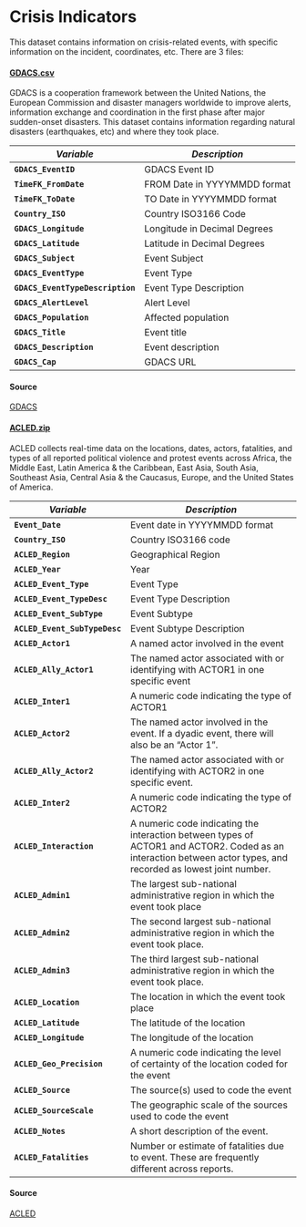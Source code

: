# Crisis Indicators

This dataset contains information on crisis-related events, with specific information on the incident, coordinates, etc. 
There are 3 files:

#### [GDACS.csv](GDACS.csv)

GDACS is a cooperation framework between the United Nations, the European Commission and disaster managers worldwide to improve alerts, information exchange and coordination in the first phase after major sudden-onset disasters. This dataset contains information regarding natural disasters (earthquakes, etc) and where they took place.

| *Variable*                                            | *Description*                                                |
| ----------------------------------------------------- | ------------------------------------------------------------ |
| **`GDACS_EventID`**                                         | GDACS Event ID |
| **`TimeFK_FromDate`**                                  | FROM Date in YYYYMMDD format                                     |
| **`TimeFK_ToDate`**                                           | TO Date in YYYYMMDD format                                   |
| **`Country_ISO`**                                             | Country ISO3166 Code                                        |
| **`GDACS_Longitude`**                                          | Longitude in Decimal Degrees               |
| **`GDACS_Latitude`**                                      | Latitude in Decimal Degrees                    |
| **`GDACS_Subject`**                                             | Event Subject               |
| **`GDACS_EventType`**                                        | Event Type           |
| **`GDACS_EventTypeDescription`**                                        | Event Type Description |
| **`GDACS_AlertLevel`**                                        | Alert Level                                        |
| **`GDACS_Population`**                                    |Affected population                                       |
| **`GDACS_Title`**                                   | Event title                                  |
| **`GDACS_Description`**                                 | Event description|
| **`GDACS_Cap`**                                 | GDACS URL|

#### Source
[GDACS](gdacs.org)

#### [ACLED.zip](ACLED.zip)

ACLED collects real-time data on the locations, dates, actors, fatalities, and types of all reported political violence and protest events across Africa, the Middle East, Latin America & the Caribbean, East Asia, South Asia, Southeast Asia, Central Asia & the Caucasus, Europe, and the United States of America.

| *Variable*                                            | *Description*                                                |
| ----------------------------------------------------- | ------------------------------------------------------------ |
| **`Event_Date`**                                         | Event date in YYYYMMDD format|
| **`Country_ISO`**                                  | Country ISO3166 code                                    |
| **`ACLED_Region`**                                           | Geographical Region                                   |
| **`ACLED_Year`**                                             | Year                                        |
| **`ACLED_Event_Type`**                                          | Event Type               |
| **`ACLED_Event_TypeDesc`**                                      | Event Type Description                    |
| **`ACLED_Event_SubType`**                                             | Event Subtype             |
| **`ACLED_Event_SubTypeDesc`**                                        | Event Subtype Description           |
| **`ACLED_Actor1`**                                        | A named actor involved in the event |
| **`ACLED_Ally_Actor1`**                                        | The named actor associated with or identifying with ACTOR1 in one specific event                              |
| **`ACLED_Inter1`**                                    |A numeric code indicating the type of ACTOR1                                 |
| **`ACLED_Actor2`**                                   | The named actor involved in the event. If a dyadic event, there will also be an “Actor 1”.                              |
| **`ACLED_Ally_Actor2`**                                 | The named actor associated with or identifying with ACTOR2 in one specific event.|
| **`ACLED_Inter2`**                                 | A numeric code indicating the type of ACTOR2|
| **`ACLED_Interaction`**                                 | A numeric code indicating the interaction between types of ACTOR1 and ACTOR2. Coded as an interaction between actor types, and recorded as lowest joint number.|
| **`ACLED_Admin1`**                                 | The largest sub-national administrative region in which the event took place|
| **`ACLED_Admin2`**                                 | The second largest sub-national administrative region in which the event took place.|
| **`ACLED_Admin3`**                                 | The third largest sub-national administrative region in which the event took place.|
| **`ACLED_Location`**                                 | The location in which the event took place|
| **`ACLED_Latitude`**                                 | The latitude of the location|
| **`ACLED_Longitude`**                                 | The longitude of the location|
| **`ACLED_Geo_Precision`**                                 | A numeric code indicating the level of certainty of the location coded for the event|
| **`ACLED_Source`**                                 |The source(s) used to code the event|
| **`ACLED_SourceScale`**                                 |The geographic scale of the sources used to code the event|
| **`ACLED_Notes`**                                 |A short description of the event.|
| **`ACLED_Fatalities`**                                 |Number or estimate of fatalities due to event. These are frequently different across reports.|

#### Source
[ACLED](https://acleddata.com/#/dashboard)
